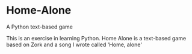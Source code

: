 # Home-Alone
A Python text-based game 

This is an exercise in learning Python. Home Alone is a text-based game based on Zork and a song I wrote called 'Home, alone'

